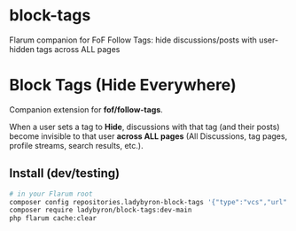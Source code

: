 # block-tags
Flarum companion for FoF Follow Tags: hide discussions/posts with user-hidden tags across ALL pages

# Block Tags (Hide Everywhere)

Companion extension for **fof/follow-tags**.

When a user sets a tag to **Hide**, discussions with that tag (and their posts) become invisible to that user **across ALL pages** (All Discussions, tag pages, profile streams, search results, etc.).

## Install (dev/testing)

```bash
# in your Flarum root
composer config repositories.ladybyron-block-tags '{"type":"vcs","url":"https://github.com/Lady-Byron/block-tags"}'
composer require ladybyron/block-tags:dev-main
php flarum cache:clear
